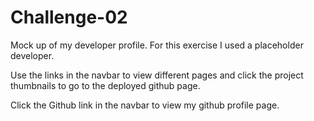 # Challenge-02

Mock up of my developer profile. For this exercise I used a placeholder developer.

Use the links in the navbar to view different pages and click the project thumbnails to go to the deployed github page.

Click the Github link in the navbar to view my github profile page.
